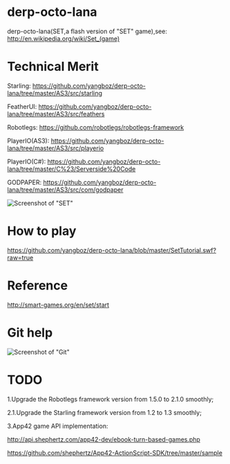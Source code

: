 derp-octo-lana
==============

derp-octo-lana(SET,a flash version of "SET" game),see: http://en.wikipedia.org/wiki/Set_(game)

Technical Merit
==============

Starling: https://github.com/yangboz/derp-octo-lana/tree/master/AS3/src/starling

FeatherUI: https://github.com/yangboz/derp-octo-lana/tree/master/AS3/src/feathers

Robotlegs: https://github.com/robotlegs/robotlegs-framework

PlayerIO(AS3): https://github.com/yangboz/derp-octo-lana/tree/master/AS3/src/playerio

PlayerIO(C#): https://github.com/yangboz/derp-octo-lana/tree/master/C%23/Serverside%20Code

GODPAPER: https://github.com/yangboz/derp-octo-lana/tree/master/AS3/src/com/godpaper

![Screenshot of "SET"](https://raw.github.com/yangboz/derp-octo-lana/master/AS3/resources/snapshot_SET_00.jpg)

How to play
==============

https://github.com/yangboz/derp-octo-lana/blob/master/SetTutorial.swf?raw=true

Reference
==============

http://smart-games.org/en/set/start

Git help
==============

![Screenshot of "Git"](https://raw.github.com/yangboz/derp-octo-lana/master/git.png)

TODO
==============

1.Upgrade the Robotlegs framework version from 1.5.0 to 2.1.0 smoothly;

2.1.Upgrade the Starling framework version from 1.2 to 1.3 smoothly;

3.App42 game API implementation: 

http://api.shephertz.com/app42-dev/ebook-turn-based-games.php

https://github.com/shephertz/App42-ActionScript-SDK/tree/master/sample
